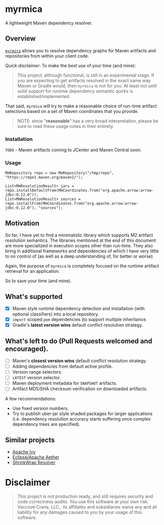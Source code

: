 # myrmica

A lightweight Maven dependency resolver.

## Overview

[`myrmica`](https://en.wikipedia.org/wiki/Myrmica) allows you to resolve dependency graphs for Maven artifacts and
repositories from within your client code.

*Quick disclaimer*: To make the best use of your time (and mine):

> This project, although functional, is still in an experimental stage. If you
> are expecting to get artifacts resolved in the exact same way Maven
> or Gradle would, then `myrmica` is not for you. At least not until solid
> support for runtime dependency semantic quirks is established/implemented.

That said, `myrmica` will try to make a reasonable choice of run-time artifact
selections based on a set of Maven coordinates that you provide.

> NOTE: since "__reasonable__" has a very broad interpretation, please be sure
> to read these usage notes in their entirety.

### Installation

`TODO` - Maven artifacts coming to JCenter and Maven Central soon.

### Usage

```$java
MmRepository repo = new MmRepository("/tmp/repo", "https://repo1.maven.org/maven2/");

List<MmResolutionResult> jars = repo.installDefaultFrom(MmCoordinates.from("org.apache.arrow:arrow-jdbc:0.12.0"));
List<MmResolutionResult> sources = repo.installFrom(MmCoordinates.from("org.apache.arrow:arrow-jdbc:0.12.0"), "sources");
```

## Motivation

So far, I have yet to find a minimalistic library which supports M2 artifact
resolution semantics. The libraries mentioned at the end of this document are
more specialized in execution scopes other than run-time. They also bring in
additional frameworks and dependencies of which I have very little
to no control of (as well as a deep understanding of, for better or worse).

Again, the purpose of `myrmica` is completely focused on the runtime artifact
retrieval for an application.

So to save your time (and mine).

## What's supported

- [x] Maven style runtime dependency detection and installation (with optional classifiers) into a local repository.
- [x] `import` scoped `pom` dependencies (to support multiple inheritance.
- [x] Gradle's __latest version wins__ default conflict resolution strategy.

## What's left to do (Pull Requests welcomed and encouraged).

- [ ] Maven's __closest version wins__ default conflict resolution strategy.
- [ ] Adding dependencies from default active profile.
- [ ] Version range selectors.
- [ ] `LATEST` version selector.
- [ ] Maven deployment metadata for `SNAPSHOT` artifacts.
- [ ] Artifact MD5/SHA checksum verification on downloaded artifacts.

A few recommendations:

- Use fixed version numbers.
- Try to publish uber-jar style shaded packages for larger applications (i.e. 
dependency resolution accuracy starts suffering once complex dependency trees
are specified).

## Similar projects

- [Apache Ivy](http://ant.apache.org/ivy/)
- [Eclipse/Apache Aether](https://projects.eclipse.org/projects/technology.aether)
- [ShrinkWrap Resolver](https://github.com/shrinkwrap/resolver)

# Disclaimer

> This project is not production ready, and still requires security and code correctness audits.
> You use this software at your own risk. Vaccove Crana, LLC., its affiliates and subsidiaries waive
> any and all liability for any damages caused to you by your usage of this software.
